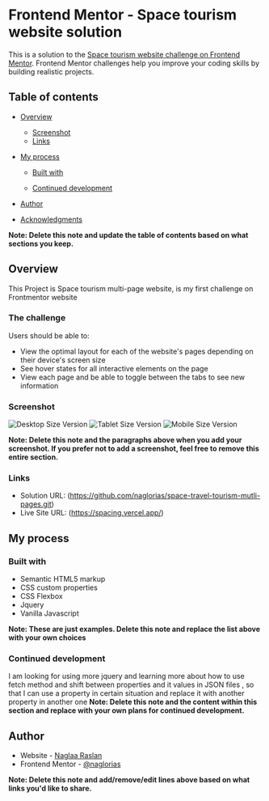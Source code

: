 # Frontend Mentor - Space tourism website solution

This is a solution to the [Space tourism website challenge on Frontend Mentor](https://www.frontendmentor.io/challenges/space-tourism-multipage-website-gRWj1URZ3). Frontend Mentor challenges help you improve your coding skills by building realistic projects.

## Table of contents

- [Overview](#overview)

  - [Screenshot](#screenshot)
  - [Links](#links)

- [My process](#my-process)

  - [Built with](#built-with)

  - [Continued development](#continued-development)

- [Author](#author)
- [Acknowledgments](#acknowledgments)

**Note: Delete this note and update the table of contents based on what sections you keep.**

## Overview

This Project is Space tourism multi-page website, is my first challenge on Frontmentor website

### The challenge

Users should be able to:

- View the optimal layout for each of the website's pages depending on their device's screen size
- See hover states for all interactive elements on the page
- View each page and be able to toggle between the tabs to see new information

### Screenshot

![Desktop Size Version](./screenshots/Desktop-version.png)
![Tablet Size Version](./screenshots/tablet-version.png)
![Mobile Size Version](./screenshots/mobile-version.png)

**Note: Delete this note and the paragraphs above when you add your screenshot. If you prefer not to add a screenshot, feel free to remove this entire section.**

### Links

- Solution URL: (https://github.com/naglorias/space-travel-tourism-mutli-pages.git)
- Live Site URL: (https://spacing.vercel.app/)

## My process

### Built with

- Semantic HTML5 markup
- CSS custom properties
- CSS Flexbox
- Jquery
- Vanilla Javascript

**Note: These are just examples. Delete this note and replace the list above with your own choices**

### Continued development

I am looking for using more jquery and learning more about how to use fetch method and shift between properties and it values in JSON files , so that I can use a property in certain situation and replace it with another property in another one
**Note: Delete this note and the content within this section and replace with your own plans for continued development.**

## Author

- Website - [Naglaa Raslan](https://github.com/naglorias)
- Frontend Mentor - [@naglorias](hhttps://www.frontendmentor.io/profile/naglorias)

**Note: Delete this note and add/remove/edit lines above based on what links you'd like to share.**
